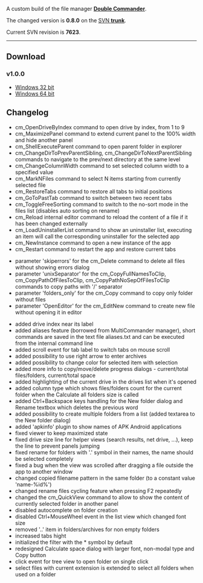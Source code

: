
A custom build of the file manager [**Double Commander**](http://doublecmd.sourceforge.net).

The changed version is **0.8.0** on the [SVN **trunk**](https://svn.code.sf.net/p/doublecmd/code/trunk).

Current SVN revision is **7623**.

---

## Download

### v1.0.0
- [Windows 32 bit](https://github.com/mortalis13/DoubleCommander-Rebuild/releases/download/7623-1.0.0/doublecmd-0.8.0-7623-rebuild-x32.zip)
- [Windows 64 bit](https://github.com/mortalis13/DoubleCommander-Rebuild/releases/download/7623-1.0.0/doublecmd-0.8.0-7623-rebuild-x64.zip)


## Changelog

- cm_OpenDriveByIndex command to open drive by index, from 1 to 9
- cm_MaximizePanel command to extend current panel to the 100% width and hide another panel
- cm_ShellExecuteParent command to open parent folder in explorer
- cm_ChangeDirToPrevParentSibling, cm_ChangeDirToNextParentSibling commands to navigate to the prev/next directory at the same level
- cm_ChangeColumnWidth command to set selected column width to a specified value
- cm_MarkNFiles command to select N items starting from currently selected file
- cm_RestoreTabs command to restore all tabs to initial positions
- cm_GoToPastTab command to switch between two recent tabs
- cm_ToggleFreeSorting command to switch to the no-sort mode in the files list (disables auto sorting on rename)
- cm_Reload internal editor command to reload the content of a file if it has been changed externally
- cm_LoadUninstallerList command to show an uninstaller list, executing an item will call the corresponding uninstaller for the selected app
- cm_NewInstance command to open a new instance of the app
- cm_Restart command to restart the app and restore current tabs

<p>

- parameter 'skiperrors' for the cm_Delete command to delete all files without showing errors dialog
- parameter 'unixSeparator' for the cm_CopyFullNamesToClip, cm_CopyPathOfFilesToClip, cm_CopyPathNoSepOfFilesToClip commands to copy paths with '/' separator
- parameter 'folders_only' for the cm_Copy command to copy only folder without files
- parameter 'OpenEditor' for the cm_EditNew command to create new file without opening it in editor

<p>

- added drive index near its label
- added aliases feature (borrowed from MultiCommander manager), short commands are saved in the text file aliases.txt and can be executed from the internal command line
- added scroll event for tab label to switch tabs on mouse scroll
- added possibility to use right arrow to enter archives
- added possibility to change color for selected item with selection
- added more info to copy/move/delete progress dialogs - current/total files/folders, current/total space
- added highlighting of the current drive in the drives list when it's opened
- added column type which shows files/folders count for the current folder when the Calculate all folders size is called
- added Ctrl+Backspace keys handling for the New folder dialog and Rename textbox which deletes the previous word
- added possibility to create multiple folders from a list (added textarea to the New folder dialog)
- added 'apkinfo' plugin to show names of APK Android applications
- fixed viewer to keep maximized state
- fixed drive size line for helper views (search results, net drive, ...), keep the line to prevent panels jumping
- fixed rename for folders with '.' symbol in their names, the name should be selected completely
- fixed a bug when the view was scrolled after dragging a file outside the app to another window
- changed copied filename pattern in the same folder (to a constant value 'name-%id%')
- changed rename files cycling feature when pressing F2 repeatedly
- changed the cm_QuickView command to allow to show the content of currently selected folder in another panel
- disabled autocomplete on folder creation
- disabled Ctrl+MouseWheel event in the list view which changed font size
- removed '..' item in folders/archives for non empty folders
- increased tabs hight
- initialized the filter with the * symbol by default
- redesigned Calculate space dialog with larger font, non-modal type and Copy button
- click event for tree view to open folder on single click
- select files with current extension is extended to select all folders when used on a folder
